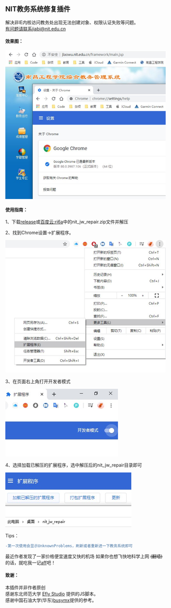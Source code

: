 ## NIT教务系统修复插件

解决非IE内核访问教务处出现无法创建对象、权限认证失败等问题。  
有问题请联系jiabi@nit.edu.cn

#### 效果图：

![](img/demo.jpg)


#### 使用指南：

1、下载[release](https://github.com/JiaBiNiang/nit_jw_repair/files/4204343/nit_jw_repair.zip)或[百度云:ri6a](https://pan.baidu.com/wap/init?surl=kw1li3UFwcvI-d2KYRhoxQ)中的nit_jw_repair.zip文件并解压

2、找到Chrome设置->扩展程序。

![](img/step1.jpg)

3、在页面右上角打开开发者模式

![](img/step2.jpg)

4、选择加载已解压的扩展程序，选中解压后的nit_jw_repair目录即可

![](img/step3.jpg)

Tips：  
```diff
-第一次使用会显示UnknownProblems，刷新或者重新进一下教务系统即可   
```
最近作者发现了一家价格便宜速度又快的机场
如果你也想飞快地科学上网 ~~(翻墙)~~ 的话，就吃我一记[aff](https://pud.life/aff/DD21)吧！

#### 致谢：

本插件并非作者原创  
感谢东北师范大学 [Efly Studio](https://github.com/EflyStudio/nenu-jwc-repair) 提供的JS脚本。  
感谢中国石油大学(华东)[busymx](https://github.com/busymx/upc-jwxt-repair)提供的参考。
